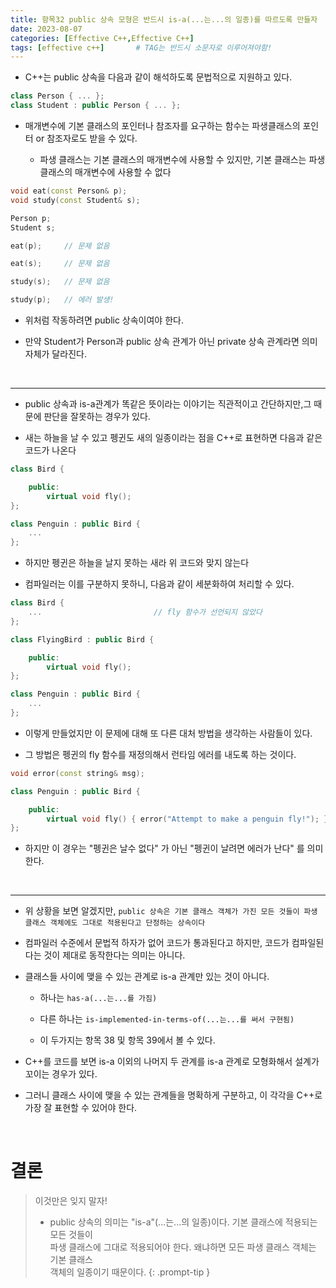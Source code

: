 ```yaml
---
title: 항목32 public 상속 모형은 반드시 is-a(...는...의 일종)를 따르도록 만들자
date: 2023-08-07
categories: [Effective C++,Effective C++]
tags: [effective c++]		# TAG는 반드시 소문자로 이루어져야함!
---
```


* C++는 public 상속을 다음과 같이 해석하도록 문법적으로 지원하고 있다.

```c++
class Person { ... };
class Student : public Person { ... };
```
* 매개변수에 기본 클래스의 포인터나 참조자를 요구하는 함수는 파생클래스의 포인터 or 참조자로도 받을 수 있다.

  * 파생 클래스는 기본 클래스의 매개변수에 사용할 수 있지만, 기본 클래스는 파생 클래스의 매개변수에 사용할 수 없다

```c++
void eat(const Person& p);
void study(const Student& s);

Person p;
Student s;

eat(p);     // 문제 없음

eat(s);     // 문제 없음

study(s);   // 문제 없음

study(p);   // 에러 발생!
```

* 위처럼 작동하려면 public 상속이여야 한다.

* 만약 Student가 Person과 public 상속 관계가 아닌 private 상속 관계라면 의미 자체가 달라진다.

<br>

--------

* public 상속과 is-a관계가 똑같은 뜻이라는 이야기는 직관적이고 간단하지만,그 때문에 판단을 잘못하는 경우가 있다.

* 새는 하늘을 날 수 있고 펭귄도 새의 일종이라는 점을 C++로 표현하면 다음과 같은 코드가 나온다

```c++
class Bird {

    public:
        virtual void fly();
};

class Penguin : public Bird {
    ...
};
```

* 하지만 펭귄은 하늘을 날지 못하는 새라 위 코드와 맞지 않는다

* 컴파일러는 이를 구분하지 못하니, 다음과 같이 세분화하여 처리할 수 있다.

```c++
class Bird {
    ...                         // fly 함수가 선언되지 않았다
};

class FlyingBird : public Bird {

    public:
        virtual void fly();
};

class Penguin : public Bird {
    ...
};
```

* 이렇게 만들었지만 이 문제에 대해 또 다른 대처 방법을 생각하는 사람들이 있다.

* 그 방법은 펭귄의 fly 함수를 재정의해서 런타임 에러를 내도록 하는 것이다.

```c++
void error(const string& msg);

class Penguin : public Bird {

    public:
        virtual void fly() { error("Attempt to make a penguin fly!"); }
};
```

* 하지만 이 경우는 "펭귄은 날수 없다" 가 아닌 "펭귄이 날려면 에러가 난다" 를 의미한다.


<br>

-----------------


* 위 상황을 보면 알겠지만, `public 상속은 기본 클래스 객체가 가진 모든 것들이 파생 클래스 객체에도 그대로 적용된다고 단정하는 상속이다`

* 컴파일러 수준에서 문법적 하자가 없어 코드가 통과된다고 하지만, 코드가 컴파일된다는 것이 제대로 동작한다는 의미는 아니다.

* 클래스들 사이에 맺을 수 있는 관계로 is-a 관계만 있는 것이 아니다.

  * 하나는 `has-a(...는...를 가짐)`

  * 다른 하나는 `is-implemented-in-terms-of(...는...를 써서 구현됨)`

  * 이 두가지는 항목 38 및 항목 39에서 볼 수 있다.

* C++를 코드를 보면 is-a 이외의 나머지 두 관계를 is-a 관계로 모형화해서 설계가 꼬이는 경우가 있다.

* 그러니 클래스 사이에 맺을 수 있는 관계들을 명확하게 구분하고, 이 각각을 C++로 가장 잘 표현할 수 있어야 한다.

<br>

**결론**
===========


> 이것만은 잊지 말자!
> * public 상속의 의미는 "is-a"(...는...의 일종)이다. 기본 클래스에 적용되는 모든 것들이 <br>
> 파생 클래스에 그대로 적용되어야 한다. 왜냐하면 모든 파생 클래스 객체는 기본 클래스 <br>
> 객체의 일종이기 때문이다.
{: .prompt-tip }


